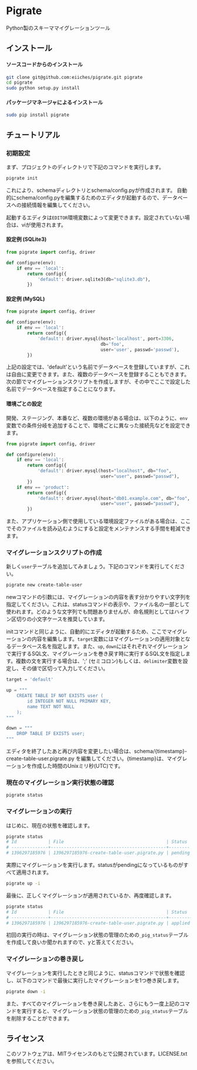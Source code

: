 Pigrate
=======

Python製のスキーママイグレーションツール


インストール
-----------

#### ソースコードからのインストール

```sh
git clone git@github.com:eiiches/pigrate.git pigrate
cd pigrate
sudo python setup.py install
```

#### パッケージマネージャによるインストール

```sh
sudo pip install pigrate
```

チュートリアル
--------------

### 初期設定

まず、プロジェクトのディレクトリで下記のコマンドを実行します。

```sh
pigrate init
```

これにより、schemaディレクトリとschema/config.pyが作成されます。
自動的にschema/config.pyを編集するためのエディタが起動するので、データベースへの接続情報を編集してください。

起動するエディタは`EDITOR`環境変数によって変更できます。設定されていない場合は、viが使用されます。

#### 設定例 (SQLite3)

```python
from pigrate import config, driver

def configure(env):
    if env == 'local':
        return config({
            'default': driver.sqlite3(db="sqlite3.db"),
        })
```

#### 設定例 (MySQL)

```python
from pigrate import config, driver

def configure(env):
    if env == 'local':
        return config({
            'default': driver.mysql(host='localhost', port=3306,
                                    db='foo',
                                    user='user', passwd='passwd'),
        })
```

上記の設定では、'default'という名前でデータベースを登録していますが、これは自由に変更できます。また、複数のデータベースを登録することもできます。
次の節でマイグレーションスクリプトを作成しますが、その中でここで設定した名前でデータベースを指定することになります。

#### 環境ごとの設定

開発、ステージング、本番など、複数の環境がある場合は、以下のように、`env`変数での条件分岐を追加することで、環境ごとに異なった接続先などを設定できます。

```python
from pigrate import config, driver

def configure(env):
    if env == 'local':
        return config({
            'default': driver.mysql(host="localhost", db="foo",
                                    user="user", passwd="passwd"),
        })
    if env == 'product':
        return config({
            'default': driver.mysql(host="db01.example.com", db="foo",
                                    user="user", passwd="passwd"),
        })
```

また、アプリケーション側で使用している環境設定ファイルがある場合は、ここでそのファイルを読み込むようにすると設定をメンテナンスする手間を軽減できます。


### マイグレーションスクリプトの作成

新しく`user`テーブルを追加してみましょう。下記のコマンドを実行してください。

```sh
pigrate new create-table-user
```

newコマンドの引数には、マイグレーションの内容を表す分かりやすい文字列を指定してください。これは、statusコマンドの表示や、ファイル名の一部として使われます。どのような文字列でも問題ありませんが、命名規則としてはハイフン区切りの小文字ケースを推奨しています。

initコマンドと同じように、自動的にエディタが起動するため、ここでマイグレーションの内容を編集します。`target`変数にはマイグレーションの適用対象となるデータベース名を指定します。また、`up`, `down`にはそれぞれマイグレーションで実行するSQL文、マイグレーションを巻き戻す時に実行するSQL文を指定します。複数の文を実行する場合は、';' (セミコロン)もしくは、`delimiter`変数を設定し、その値で区切って入力してください。

```python
target = 'default'

up = """
    CREATE TABLE IF NOT EXISTS user (
        id INTEGER NOT NULL PRIMARY KEY,
        name TEXT NOT NULL
    );
"""

down = """
    DROP TABLE IF EXISTS user;
"""
```

エディタを終了したあと再び内容を変更したい場合は、schema/{timestamp}-create-table-user.pigrate.py を編集してください。{timestamp}は、マイグレーションを作成した時間のUnixミリ秒(UTC)です。


### 現在のマイグレーション実行状態の確認

```sh
pigrate status
```


### マイグレーションの実行

はじめに、現在の状態を確認します。

```sh
pigrate status
# Id            | File                                       | Status
# --------------+--------------------------------------------+--------
# 1396297185976 | 1396297185976-create-table-user.pigrate.py | pending
```

実際にマイグレーションを実行します。statusがpendingになっているものがすべて適用されます。

```sh
pigrate up -i
```

最後に、正しくマイグレーションが適用されているか、再度確認します。

```sh
pigrate status
# Id            | File                                       | Status
# --------------+--------------------------------------------+-------------------------
# 1396297185976 | 1396297185976-create-table-user.pigrate.py | applied to 'default'(ok)
```

初回の実行の時は、マイグレーション状態の管理のための`_pig_status`テーブルを作成して良いか聞かれますので、yと答えてください。


### マイグレーションの巻き戻し

マイグレーションを実行したときと同じように、statusコマンドで状態を確認し、以下のコマンドで最後に実行したマイグレーションを1つ巻き戻します。

```sh
pigrate down -i
```

また、すべてのマイグレーションを巻き戻したあと、さらにもう一度上記のコマンドを実行すると、マイグレーション状態の管理のための`_pig_status`テーブルを削除することができます。


ライセンス
---------

このソフトウェアは、MITライセンスのもとで公開されています。LICENSE.txtを参照してください。

